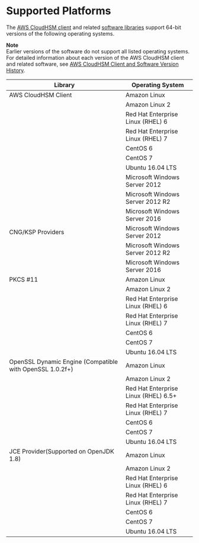 # Supported Platforms<a name="client-supported-platforms"></a>

The [AWS CloudHSM client](client-tools-and-libraries.md) and related [software libraries](use-hsm.md) support 64\-bit versions of the following operating systems\. 

**Note**  
Earlier versions of the software do not support all listed operating systems\. For detailed information about each version of the AWS CloudHSM client and related software, see [AWS CloudHSM Client and Software Version History](client-history.md)\.


| Library | Operating System | 
| --- | --- | 
| AWS CloudHSM Client | Amazon Linux | 
|   | Amazon Linux 2 | 
|   | Red Hat Enterprise Linux \(RHEL\) 6 | 
|   | Red Hat Enterprise Linux \(RHEL\) 7 | 
|   | CentOS 6 | 
|   | CentOS 7 | 
|   | Ubuntu 16\.04 LTS | 
|   | Microsoft Windows Server 2012 | 
|   | Microsoft Windows Server 2012 R2 | 
|   | Microsoft Windows Server 2016 | 
| CNG/KSP Providers | Microsoft Windows Server 2012 | 
|   | Microsoft Windows Server 2012 R2 | 
|   | Microsoft Windows Server 2016 | 
| PKCS \#11 | Amazon Linux | 
|   | Amazon Linux 2 | 
|   | Red Hat Enterprise Linux \(RHEL\) 6 | 
|   | Red Hat Enterprise Linux \(RHEL\) 7 | 
|   | CentOS 6 | 
|   | CentOS 7 | 
|   | Ubuntu 16\.04 LTS | 
| OpenSSL Dynamic Engine \(Compatible with OpenSSL 1\.0\.2f\+\)  | Amazon Linux | 
|   | Amazon Linux 2 | 
|   | Red Hat Enterprise Linux \(RHEL\) 6\.5\+  | 
|   | Red Hat Enterprise Linux \(RHEL\) 7 | 
|   | CentOS 6 | 
|   | CentOS 7 | 
|   | Ubuntu 16\.04 LTS | 
| JCE Provider\(Supported on OpenJDK 1\.8\) | Amazon Linux | 
|   | Amazon Linux 2 | 
|   | Red Hat Enterprise Linux \(RHEL\) 6 | 
|   | Red Hat Enterprise Linux \(RHEL\) 7 | 
|   | CentOS 6 | 
|   | CentOS 7 | 
|   | Ubuntu 16\.04 LTS | 